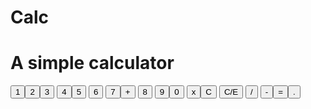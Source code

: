 # Calc<!DOCTYPE html>
<html lang="en">

<head>
    <meta charset="UTF-8">
    <meta name="viewport" content="width=device-width, initial-scale=1.0">
    <link rel="stylesheet" type="text/css" href="cal.css">
    <title>Document</title>
</head>
<!DOCTYPE html>
<html lang="en">

<head>
    <meta charset="UTF-8">
    <meta name="viewport" content="width=device-width, initial-scale=1.0">
    <link rel="stylesheet" type="text/css" href="cal.css">
    <title>Document</title>
</head>

<body>
    <h1>A simple calculator</h1>
    <div id="container">
        <div id="calculator">
            <div id="result">
                <div id="history">
                    <p id="history-value"></p>
                </div>
                <div id="output">
                    <p id="output-value"></p>
                </div>
                <div id="keyboard">
                    <button id="1" class="numbers">1</button><button id="2" class="numbers">2</button><button id="3" class="numbers">3</button>
                    <button id="4" class="numbers">4</button><button id="5" class="numbers">5</button>
                    <button id="6" class="numbers">6</button>
                    <button id="7" class="numbers">7</button><button id="+" class="operators">+</button>
                    <button id="8" class="numbers">8</button>
                    <button id="9" class="numbers">9</button><button id="0" class="numbers">0</button>
                    <button id="x" class="operators">x</button><button class="operators" id="clear">C</button>
                    <button class="operators" id="backspace">C/E</button> <button id="/" class="operators">/</button>
                    <button id="-" class="operators">-</button><button id="=" class="eqauls">=</button><button id="." class="numbers">.</button>
                </div>
            </div>
        </div>
        <script>function getHistory() {
            return document.getElementById("history-value").innerText;
        }
        
        function printHistory(num) {
            document.getElementById("history-value").innerText = num;
        }
        
        function getOutput() {
            return document.getElementById("output-value").innerText;
        }
        
        function printOutput(num) {
            document.getElementById("output-value").innerText = getFormatted(num);
        }
        
        function getFormatted(num) {
            if (num === "-") {
                return "";
            }
            var n = Number(num);
            var value = n.toLocaleString("en");
            return value;
        }
        
        function remFormatted(num) {
            return Number(num.replace(/,/g, ""));
        }
        var perator = document.getElementsByClassName("operators");
        for (i = 0; i < perator.length; i++) {
            perator[i].addEventListener("click", function() {
                if (this.id === "clear") {
                    printHistory("");
                    printOutput("");
                } else if (this.id === "backspace") {
                    var output = remFormatted(getOutput()).toString();
                    if (output !== NaN) {
                        output = output.substr(0, output.length - 1);
                        printOutput(output);
                    }
                } else {
                    var output = getOutput();
                    var history = getHistory();
                    if (isNaN(history[history.length - 1])) {
                        history = history.substr(0, history.length - 1);
                        printOutput(history);
        
                    }
                    if (output !== "" || history !== "") {
                        output = remFormatted(output);
                        history = history + this.id;
                        printHistory(history);
                        printOutput("");
                    }
                }
            })
        }
        var numbers = document.getElementsByClassName("numbers");
        for (i = 0; i < numbers.length; i++) {
            numbers[i].addEventListener("click", function() {
                var output = remFormatted(getHistory());
                var history = getHistory();
                if (output !== NaN) {
                    output = history + this.id;
                    printHistory(output);
                }
            })
        }
        const equate = document.getElementsByClassName("eqauls");
        equate.addEventListener("click", function() {
            var output = getOutput();
            var history = getHistory();
            history = output + history;
            var result = eval(output);
            printOutput(result);
            printHistory("");
        })
        </script>
</body>

</html>
<body>
    <h1>A simple calculator</h1>
    <div id="container">
        <div id="calculator">
            <div id="result">
                <div id="history">
                    <p id="history-value"></p>
                </div>
                <div id="output">
                    <p id="output-value"></p>
                </div>
                <div id="keyboard">
                    <button id="1" class="numbers">1</button><button id="2" class="numbers">2</button><button id="3" class="numbers">3</button>
                    <button id="4" class="numbers">4</button><button id="5" class="numbers">5</button>
                    <button id="6" class="numbers">6</button>
                    <button id="7" class="numbers">7</button><button id="+" class="operators">+</button>
                    <button id="8" class="numbers">8</button>
                    <button id="9" class="numbers">9</button><button id="0" class="numbers">0</button>
                    <button id="x" class="operators">x</button><button class="operators" id="clear">C</button>
                    <button class="operators" id="backspace">C/E</button> <button id="/" class="operators">/</button>
                    <button id="-" class="operators">-</button><button id="=" class="eqauls">=</button><button id="." class="numbers">.</button>
                </div>
            </div>
        </div>
        <script>function getHistory() {
            return document.getElementById("history-value").innerText;
        }
        
        function printHistory(num) {
            document.getElementById("history-value").innerText = num;
        }
        
        function getOutput() {
            return document.getElementById("output-value").innerText;
        }
        
        function printOutput(num) {
            document.getElementById("output-value").innerText = getFormatted(num);
        }
        
        function getFormatted(num) {
            if (num === "-") {
                return "";
            }
            var n = Number(num);
            var value = n.toLocaleString("en");
            return value;
        }
        
        function remFormatted(num) {
            return Number(num.replace(/,/g, ""));
        }
        var perator = document.getElementsByClassName("operators");
        for (i = 0; i < perator.length; i++) {
            perator[i].addEventListener("click", function() {
                if (this.id === "clear") {
                    printHistory("");
                    printOutput("");
                } else if (this.id === "backspace") {
                    var output = remFormatted(getOutput()).toString();
                    if (output !== NaN) {
                        output = output.substr(0, output.length - 1);
                        printOutput(output);
                    }
                } else {
                    var output = getOutput();
                    var history = getHistory();
                    if (isNaN(history[history.length - 1])) {
                        history = history.substr(0, history.length - 1);
                        printOutput(history);
        
                    }
                    if (output !== "" || history !== "") {
                        output = remFormatted(output);
                        history = history + this.id;
                        printHistory(history);
                        printOutput("");
                    }
                }
            })
        }
        var numbers = document.getElementsByClassName("numbers");
        for (i = 0; i < numbers.length; i++) {
            numbers[i].addEventListener("click", function() {
                var output = remFormatted(getHistory());
                var history = getHistory();
                if (output !== NaN) {
                    output = history + this.id;
                    printHistory(output);
                }
            })
        }
        const equate = document.getElementsByClassName("eqauls");
        equate.addEventListener("click", function() {
            var output = getOutput();
            var history = getHistory();
            history = output + history;
            var result = eval(output);
            printOutput(result);
            printHistory("");
        })
        </script>
</body>

</html>ulator
